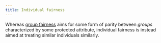 ```yaml
---
title: Individual fairness
---
```


Whereas [group fairness](/fairness/group-fairness) aims for some form of parity between *groups* characterized by some protected attribute, individual fairness is instead aimed at treating similar individuals similarly.
